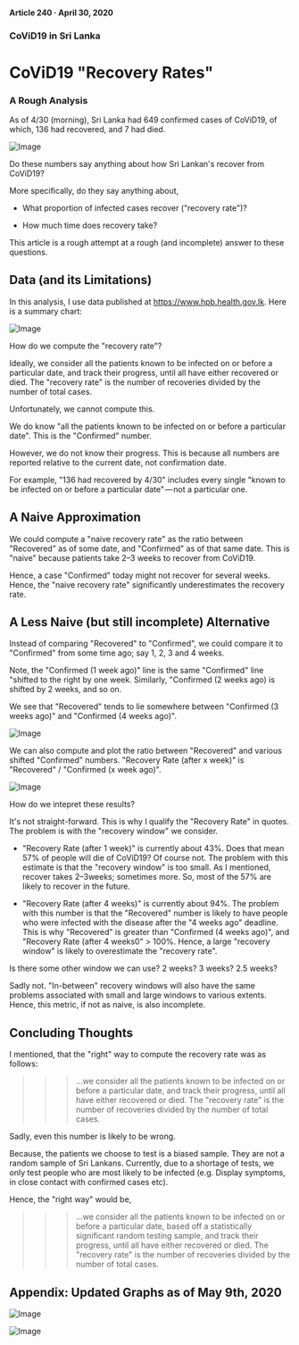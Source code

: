 #### Article 240 · April 30, 2020

### CoViD19 in Sri Lanka

# CoViD19 "Recovery Rates"

### A Rough Analysis

As of 4/30 (morning), Sri Lanka had 649 confirmed cases of CoViD19, of which, 136 had recovered, and 7 had died.

![Image](https://cdn-images-1.medium.com/max/800/1*cv9hT_t6OlPwExGmLMo2Hg.png)

Do these numbers say anything about how Sri Lankan's recover from CoViD19?

More specifically, do they say anything about,

* What proportion of infected cases recover ("recovery rate")?

* How much time does recovery take?

This article is a rough attempt at a rough (and incomplete) answer to these questions.

## Data (and its Limitations)

In this analysis, I use data published at https://www.hpb.health.gov.lk. Here is a summary chart:

![Image](https://cdn-images-1.medium.com/max/800/1*s9Z63M-NWxH9KDuRI2WDmg.png)

How do we compute the "recovery rate"?

Ideally, we consider all the patients known to be infected on or before a particular date, and track their progress, until all have either recovered or died. The "recovery rate" is the number of recoveries divided by the number of total cases.

Unfortunately, we cannot compute this.

We do know "all the patients known to be infected on or before a particular date". This is the "Confirmed" number.

However, we do not know their progress. This is because all numbers are reported relative to the current date, not confirmation date.

For example, "136 had recovered by 4/30" includes every single "known to be infected on or before a particular date" — not a particular one.

## A Naive Approximation

We could compute a "naive recovery rate" as the ratio between "Recovered" as of some date, and "Confirmed" as of that same date. This is "naive" because patients take 2–3 weeks to recover from CoViD19.

Hence, a case "Confirmed" today might not recover for several weeks. Hence, the "naive recovery rate" significantly underestimates the recovery rate.

## A Less Naive (but still incomplete) Alternative

Instead of comparing "Recovered" to "Confirmed", we could compare it to "Confirmed" from some time ago; say 1, 2, 3 and 4 weeks.

Note, the "Confirmed (1 week ago)" line is the same "Confirmed" line "shifted to the right by one week. Similarly, "Confirmed (2 weeks ago) is shifted by 2 weeks, and so on.

We see that "Recovered" tends to lie somewhere between "Confirmed (3 weeks ago)" and "Confirmed (4 weeks ago)".

![Image](https://cdn-images-1.medium.com/max/800/1*gabqoPgDRnOZJ04cx-_exQ.png)

We can also compute and plot the ratio between "Recovered" and various shifted "Confirmed" numbers. "Recovery Rate (after x week)" is "Recovered" / "Confirmed (x week ago)".

![Image](https://cdn-images-1.medium.com/max/800/1*aMFUjXjW12YKpOsF77PnLg.png)

How do we intepret these results?

It's not straight-forward. This is why I qualify the "Recovery Rate" in quotes. The problem is with the "recovery window" we consider.

* "Recovery Rate (after 1 week)" is currently about 43%. Does that mean 57% of people will die of CoViD19? Of course not. The problem with this estimate is that the "recovery window" is too small. As I mentioned, recover takes 2–3weeks; sometimes more. So, most of the 57% are likely to recover in the future.

* "Recovery Rate (after 4 weeks)" is currently about 94%. The problem with this number is that the "Recovered" number is likely to have people who were infected with the disease after the "4 weeks ago" deadline. This is why "Recovered" is greater than "Confirmed (4 weeks ago)", and "Recovery Rate (after 4 weeks0" > 100%. Hence, a large "recovery window" is likely to overestimate the "recovery rate".

Is there some other window we can use? 2 weeks? 3 weeks? 2.5 weeks?

Sadly not. "In-between" recovery windows will also have the same problems associated with small and large windows to various extents. Hence, this metric, if not as naive, is also incomplete.

## Concluding Thoughts

I mentioned, that the "right" way to compute the recovery rate was as follows:

>>> ...we consider all the patients known to be infected on or before a particular date, and track their progress, until all have either recovered or died. The "recovery rate" is the number of recoveries divided by the number of total cases.

Sadly, even this number is likely to be wrong.

Because, the patients we choose to test is a biased sample. They are not a random sample of Sri Lankans. Currently, due to a shortage of tests, we only test people who are most likely to be infected (e.g. Display symptoms, in close contact with confirmed cases etc).

Hence, the "right way" would be,

>>> ...we consider all the patients known to be infected on or before a particular date, based off a statistically significant random testing sample, and track their progress, until all have either recovered or died. The "recovery rate" is the number of recoveries divided by the number of total cases.

## Appendix: Updated Graphs as of May 9th, 2020

![Image](https://cdn-images-1.medium.com/max/800/1*TSBKUApeoJWOsqsDvDwhaA.png)

![Image](https://cdn-images-1.medium.com/max/800/1*bLjO0P946LTFRMBFS7hgug.png)